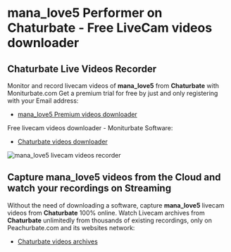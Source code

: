 # mana_love5 Performer on Chaturbate - Free LiveCam videos downloader

## Chaturbate Live Videos Recorder

Monitor and record livecam videos of **mana_love5** from **Chaturbate** with Moniturbate.com
Get a premium trial for free by just and only registering with your Email address:
* [mana_love5 Premium videos downloader](https://moniturbate.com/request-demo-licence-key.html)

Free livecam videos downloader - Moniturbate Software:
* [Chaturbate videos downloader](https://moniturbate.com/moniturbate-download-software.html)

![mana_love5 livecam videos recorder](https://peachurnet.com/templates/moniturbate-software.png)


## Capture mana_love5 videos from the Cloud and watch your recordings on Streaming

Without the need of downloading a software, capture **mana_love5** livecam videos from **Chaturbate** 100% online.
Watch Livecam archives from **Chaturbate** unlimitedly from thousands of existing recordings, only on Peachurbate.com and its websites network:
* [Chaturbate videos archives](https://peachurnet.com/)